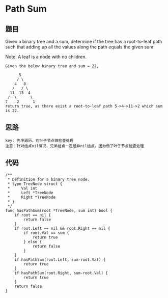 #  Path Sum


## 题目
Given a binary tree and a sum, determine if the tree has a root-to-leaf path such that adding up all the values along the path equals the given sum.

Note: A leaf is a node with no children.


```
Given the below binary tree and sum = 22,

      5
     / \
    4   8
   /   / \
  11  13  4
 /  \      \
7    2      1
return true, as there exist a root-to-leaf path 5->4->11->2 which sum is 22.
```

## 思路

```
key: 先序遍历，在叶子节点做检查处理
注意：针对结点nil情况，兄弟结点一定是非nil结点，因为做了叶子节点检查处理
```

## 代码


```golang
/**
 * Definition for a binary tree node.
 * type TreeNode struct {
 *     Val int
 *     Left *TreeNode
 *     Right *TreeNode
 * }
 */
func hasPathSum(root *TreeNode, sum int) bool {
    if root == nil {
        return false
    }
    if root.Left == nil && root.Right == nil {
        if root.Val == sum {
            return true
        } else {
            return false
        }
    }
    if hasPathSum(root.Left, sum-root.Val) {
        return true
    }
    if hasPathSum(root.Right, sum-root.Val) {
        return true
    }
    return false
} 
```
